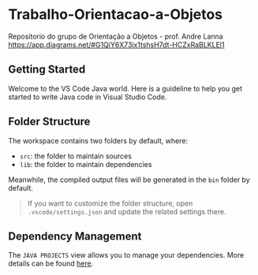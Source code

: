 # Trabalho-Orientacao-a-Objetos
Repositorio do grupo de Orientação a Objetos - prof. Andre Lanna
https://app.diagrams.net/#G1QiY6X73ix1tshsH7dt-HCZxRaBLKLEl1 

## Getting Started

Welcome to the VS Code Java world. Here is a guideline to help you get started to write Java code in Visual Studio Code.

## Folder Structure

The workspace contains two folders by default, where:

- `src`: the folder to maintain sources
- `lib`: the folder to maintain dependencies

Meanwhile, the compiled output files will be generated in the `bin` folder by default.

> If you want to customize the folder structure, open `.vscode/settings.json` and update the related settings there.

## Dependency Management

The `JAVA PROJECTS` view allows you to manage your dependencies. More details can be found [here](https://github.com/microsoft/vscode-java-dependency#manage-dependencies).
